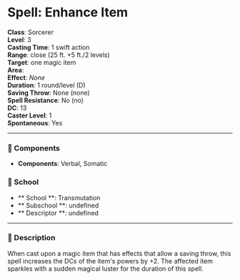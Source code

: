 
# Spell: Enhance Item
**Class**: Sorcerer  
**Level**: 3  
**Casting Time**: 1 swift action  
**Range**: close (25 ft. +5 ft./2 levels)  
**Target**: one magic item  
**Area**:   
**Effect**: _None_  
**Duration**: 1 round/level (D)  
**Saving Throw**: None (none)  
**Spell Resistance**: No (no)  
**DC**: 13  
**Caster Level**: 1  
**Spontaneous**: Yes

---

### 🔮 Components
- **Components**: Verbal, Somatic

### 🏫 School
- ** School **: Transmutation
- ** Subschool **: undefined
- ** Descriptor **: undefined
---

### 📜 Description
When cast upon a magic item that has effects that allow a saving throw, this spell increases the DCs of the item's powers by +2. The affected item sparkles with a sudden magical luster for the duration of this spell.
